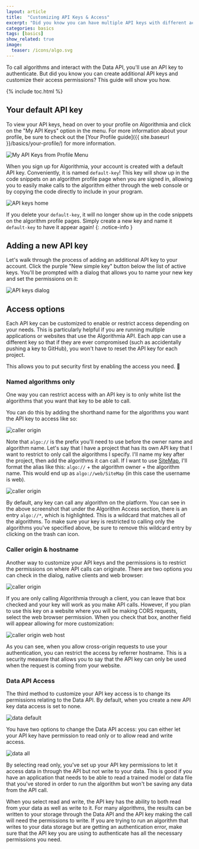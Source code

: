 ```yaml
---
layout: article
title:  "Customizing API Keys & Access"
excerpt: "Did you know you can have multiple API keys with different access permissions?"
categories: basics
tags: [basics]
show_related: true
image:
  teaser: /icons/algo.svg
---
```


To call algorithms and interact with the Data API, you'll use an API key to authenticate. But did you know you can create additional API keys and customize their access permissions? This guide will show you how.

{% include toc.html %}

## Your default API key

To view your API keys, head on over to your profile on Algorithmia and click on the "My API Keys" option in the menu. For more information about your profile, be sure to check out the [Your Profile guide]({{ site.baseurl }}/basics/your-profile/) for more information.

<img src="{{ site.baseurl }}/images/post_images/api_keys/my_api_keys_from_profile.png" alt="My API Keys from Profile Menu" class="screenshot img-sm">

When you sign up for Algorithmia, your account is created with a default API key. Conveniently, it is named `default-key`! This key will show up in the code snippets on an algorithm profile page when you are signed in, allowing you to easily make calls to the algorithm either through the web console or by copying the code directly to include in your program.

<img src="{{ site.baseurl }}/images/post_images/api_keys/default-key.png" alt="API keys home" class="screenshot img-sm">

If you delete your `default-key`, it will no longer show up in the code snippets on the algorithm profile pages. Simply create a new key and name it `default-key` to have it appear again!
{: .notice-info }

## Adding a new API key

Let's walk through the process of adding an additional API key to your account. Click the purple "New simple key" button below the list of active keys. You'll be prompted with a dialog that allows you to name your new key and set the permissions on it:

<img src="{{ site.baseurl }}/images/post_images/api_keys/new-simple-key.png" alt="API keys dialog" class="screenshot img-sm">

## Access options

Each API key can be customized to enable or restrict access depending on your needs. This is particularly helpful if you are running multiple applications or websites that use the Algorithmia API. Each app can use a different key so that if they are ever compromised (such as accidentally pushing a key to GitHub), you won't have to reset the API key for each project.

This allows you to put security first by enabling the access you need. :closed_lock_with_key:

### Named algorithms only

One way you can restrict access with an API key is to only white list the algorithms that you want that key to be able to call.

You can do this by adding the shorthand name for the algorithms you want the API key to access like so:

<img src="{{ site.baseurl }}/images/post_images/api_keys/algo_restrictions.png" alt="caller origin" class="screenshot img-sm">

Note that `algo://` is the prefix you'll need to use before the owner name and algorithm name. Let's say that I have a project that has its own API key that I want to restrict to only call the algorithms I specify. I'll name my key after the project, then add the algorithms it can call. If I want to use [SiteMap](https://algorithmia.com/algorithms/web/SiteMap), I'll format the alias like this: `algo://` + the algorithm owner + the algorithm name. This would end up as `algo://web/SiteMap` (in this case the username is web).


<img src="{{ site.baseurl }}/images/post_images/api_keys/algo_restrictions_no_star.png" alt="caller origin" class="screenshot img-sm">

By default, any key can call any algorithm on the platform. You can see in the above screenshot that under the Algorithm Access section, there is an entry `algo://*`, which is highlighted. This is a wildcard that matches all of the algorithms. To make sure your key is restricted to calling only the algorithms you've specified above, be sure to remove this wildcard entry by clicking on the trash can icon.

### Caller origin & hostname

Another way to customize your API keys and the permissions is to restrict the permissions on where API calls can originate. There are two options you can check in the dialog, native clients and web browser:

<img src="{{ site.baseurl }}/images/post_images/api_keys/call_origin.png" alt="caller origin" class="screenshot img-sm">

If you are only calling Algorithmia through a client, you can leave that box checked and your key will work as you make API calls. However, if you plan to use this key on a website where you will be making CORS requests, select the web browser permission. When you check that box, another field will appear allowing for more customization:

<img src="{{ site.baseurl }}/images/post_images/api_keys/call_origin_web.png" alt="caller origin web host" class="screenshot img-sm">

As you can see, when you allow cross-origin requests to use your authentication, you can restrict the access by referrer hostname. This is a security measure that allows you to say that the API key can only be used when the request is coming from your website.

### Data API Access

The third method to customize your API key access is to change its permissions relating to the Data API. By default, when you create a new API key data access is set to none.

<img src="{{ site.baseurl }}/images/post_images/api_keys/data_none.png" alt="data default" class="screenshot img-sm">

You have two options to change the Data API access: you can either let your API key have permission to read only or to allow read and write access.

<img src="{{ site.baseurl }}/images/post_images/api_keys/data_all.png" alt="data all" class="screenshot img-sm">

By selecting read only, you've set up your API key permissions to let it access data in through the API but not write to your data. This is good if you have an application that needs to be able to read a trained model or data file that you've stored in order to run the algorithm but won't be saving any data from the API call.

When you select read and write, the API key has the ability to both read from your data as well as write to it. For many algorithms, the results can be written to your storage through the Data API and the API key making the call will need the permissions to write. If you are trying to run an algorithm that writes to your data storage but are getting an authentication error, make sure that the API key you are using to authenticate has all the necessary permissions you need.

